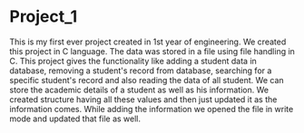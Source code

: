 # Project_1
This is my first ever project created in 1st year of engineering. We created this project in C language. The data was stored in a file using file handling in C. This project gives the functionality like adding a student data in database, removing a student's record from database, searching for a specific student's record and also reading the data of all student. We can store the academic details of a student as well as his information. We created structure having all these values and then just updated it as the information comes. While adding the information we opened the file in write mode and updated that file as well.

